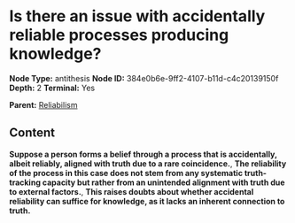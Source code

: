 # Is there an issue with accidentally reliable processes producing knowledge?

**Node Type:** antithesis
**Node ID:** 384e0b6e-9ff2-4107-b11d-c4c20139150f
**Depth:** 2
**Terminal:** Yes

**Parent:** [Reliabilism](reliabilism.md)

## Content

**Suppose a person forms a belief through a process that is accidentally, albeit reliably, aligned with truth due to a rare coincidence.**, **The reliability of the process in this case does not stem from any systematic truth-tracking capacity but rather from an unintended alignment with truth due to external factors.**, **This raises doubts about whether accidental reliability can suffice for knowledge, as it lacks an inherent connection to truth.**
